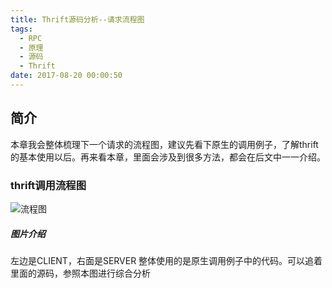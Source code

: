 ```yaml
---
title: Thrift源码分析--请求流程图
tags:
  - RPC
  - 原理
  - 源码
  - Thrift
date: 2017-08-20 00:00:50
---
```

## 简介    

本章我会整体梳理下一个请求的流程图，建议先看下原生的调用例子，了解thrift的基本使用以后。再来看本章，里面会涉及到很多方法，都会在后文中一一介绍。

<!--more-->  

### thrift调用流程图  
![流程图](/images/流程图.jpeg "thrift调用整体流程图")  


##### 图片介绍
左边是CLIENT，右面是SERVER
整体使用的是原生调用例子中的代码。可以追着里面的源码，参照本图进行综合分析
